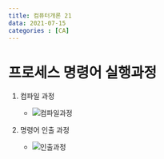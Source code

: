 ```yaml
---
title: 컴퓨터개론 21
data: 2021-07-15
categories : [CA]
---
```


# 프로세스 명령어 실행과정

1. 컴파일 과정
    - ![컴파일과정]()

2. 명령어 인출 과정
    - ![인출과정]()